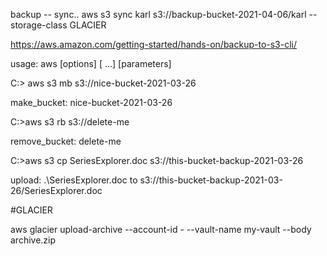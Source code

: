 
backup -- sync..
aws s3 sync karl  s3://backup-bucket-2021-04-06/karl  --storage-class GLACIER

https://aws.amazon.com/getting-started/hands-on/backup-to-s3-cli/

usage: aws [options] <command> <subcommand> [<subcommand> ...] [parameters]
  
C:\> aws s3 mb s3://nice-bucket-2021-03-26
  
make_bucket: nice-bucket-2021-03-26

C:\>aws s3 rb s3://delete-me

remove_bucket: delete-me

C:\>aws s3 cp SeriesExplorer.doc s3://this-bucket-backup-2021-03-26

upload: .\SeriesExplorer.doc to s3://this-bucket-backup-2021-03-26/SeriesExplorer.doc

#GLACIER

aws glacier upload-archive --account-id - --vault-name my-vault --body archive.zip
